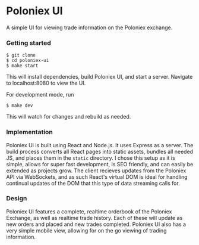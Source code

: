 # Poloniex UI
A simple UI for viewing trade information on the Poloniex exchange.

### Getting started
```
$ git clone 
$ cd poloniex-ui
$ make start
```
This will install dependencies, build Poloniex UI, and start a server. Navigate to localhost:8080 to view the UI.

For development mode, run

```
$ make dev
```
This will watch for changes and rebuild as needed.

### Implementation
Poloniex UI is built using React and Node.js. It uses Express as a server. The build process converts all React pages into static assets, bundles all needed JS, and places them in the `static` directory. I chose this setup as it is simple, allows for super fast development, is SEO friendly, and can easily be extended as projects grow. The client recieves updates from the Poloniex API via WebSockets, and as such React's virtual DOM is ideal for handling continual updates of the DOM that this type of data streaming calls for.


### Design
Poloniex UI features a complete, realtime orderbook of the Poloniex Exchange, as well as realtime trade history. Each of these will update as new orders and placed and new trades completed. Poloniex UI also has a very simple mobile view, allowing for on the go viewing of trading information.




